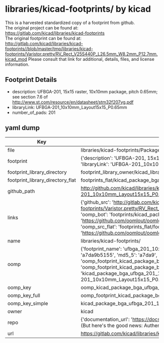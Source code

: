 # libraries/kicad-footprints/ by kicad  
This is a harvested standardized copy of a footprint from github.  
The original project can be found at:  
https://gitlab.com/kicad/libraries/kicad-footprints  
The original footprint can be found at:
http://gitlab.com/kicad/libraries/kicad-footprints//blob/master/tmp/libraries/kicad-footprints/Varistor.pretty/RV_Rect_V25S440P_L26.5mm_W8.2mm_P12.7mm.kicad_mod
Please consult that link for additional, details, files, and license information.  
## Footprint Details
* description: UFBGA-201, 15x15 raster, 10x10mm package, pitch 0.65mm; see section 7.6 of http://www.st.com/resource/en/datasheet/stm32f207vg.pdf  
* libraryLink: UFBGA-201_10x10mm_Layout15x15_P0.65mm  
* number_of_pads: 201  
## yaml dump  
| Key | Value |  
| --- | --- |  
| file | libraries/kicad-footprints/Package_BGA.pretty/UFBGA-201_10x10mm_Layout15x15_P0.65mm.kicad_mod |  
| footprint | {'description': 'UFBGA-201, 15x15 raster, 10x10mm package, pitch 0.65mm; see section 7.6 of http://www.st.com/resource/en/datasheet/stm32f207vg.pdf', 'libraryLink': 'UFBGA-201_10x10mm_Layout15x15_P0.65mm', 'number_of_pads': 201} |  
| footprint_library_directory | footprint_library_owner/kicad_libraries/kicad-footprints/ |  
| footprint_library_directory_flat | footprints_flat/kicad_package_bga_ufbga_201_10x10mm_layout15x15_p0_65mm/working |  
| github_path | http://github.com/kicad/libraries/kicad-footprints//blob/master/tmp/libraries/kicad-footprints/Package_BGA.pretty/UFBGA-201_10x10mm_Layout15x15_P0.65mm.kicad_mod |  
| links | {'github_src': 'http://gitlab.com/kicad/libraries/kicad-footprints//blob/master/tmp/libraries/kicad-footprints/Varistor.pretty/RV_Rect_V25S440P_L26.5mm_W8.2mm_P12.7mm.kicad_mod', 'github_src_repo': 'https://gitlab.com/kicad/libraries/kicad-footprints', 'oomp_bot': 'footprints/kicad_package_bga_ufbga_201_10x10mm_layout15x15_p0_65mm/working', 'oomp_bot_github': 'https://github.com/oomlout/oomlout_oomp_footprint_bot/tree/main/footprints/kicad_package_bga_ufbga_201_10x10mm_layout15x15_p0_65mm/working', 'oomp_src_flat': 'footprints_flat/footprints_flat/kicad_package_bga_ufbga_201_10x10mm_layout15x15_p0_65mm/working', 'oomp_src_flat_github': 'https://github.com/oomlout/oomlout_oomp_footprint_src/tree/main/footprints_flat/kicad_package_bga_ufbga_201_10x10mm_layout15x15_p0_65mm/working'} |  
| name | libraries/kicad-footprints/ |  
| oomp | {'footprint_name': 'ufbga_201_10x10mm_layout15x15_p0_65mm', 'library_name': 'package_bga', 'md5': 'a7da9b5155f3deb72567a30ccf458df1', 'md5_10': 'a7da9b5155', 'md5_5': 'a7da9', 'md5_6': 'a7da9b', 'oomp_key': 'oomp_kicad_package_bga_ufbga_201_10x10mm_layout15x15_p0_65mm', 'oomp_key_extra': 'oomp_footprint_kicad_package_bga_ufbga_201_10x10mm_layout15x15_p0_65mm', 'oomp_key_full': 'oomp_footprint_kicad_package_bga_ufbga_201_10x10mm_layout15x15_p0_65mm_a7da9b', 'oomp_key_simple': 'kicad_package_bga_ufbga_201_10x10mm_layout15x15_p0_65mm', 'original_filename': 'libraries/kicad-footprints/Package_BGA.pretty/UFBGA-201_10x10mm_Layout15x15_P0.65mm.kicad_mod', 'owner_name': 'kicad'} |  
| oomp_key | oomp_kicad_package_bga_ufbga_201_10x10mm_layout15x15_p0_65mm |  
| oomp_key_full | oomp_footprint_kicad_package_bga_ufbga_201_10x10mm_layout15x15_p0_65mm |  
| oomp_key_simple | kicad_package_bga_ufbga_201_10x10mm_layout15x15_p0_65mm |  
| owner | kicad |  
| repo | {'documentation_url': 'https://docs.github.com/rest/overview/resources-in-the-rest-api#rate-limiting', 'message': "API rate limit exceeded for 84.66.173.59. (But here's the good news: Authenticated requests get a higher rate limit. Check out the documentation for more details.)"} |  
| url | https://gitlab.com/kicad/libraries/kicad-footprints |  

